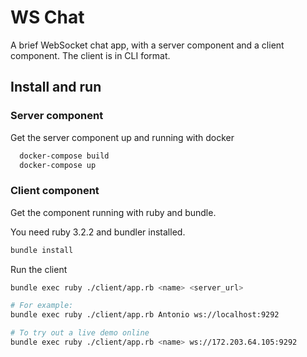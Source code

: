# WS Chat

A brief WebSocket chat app, with a server component and a client component. The client is in CLI format.

## Install and run

### Server component

Get the server component up and running with docker

```bash
  docker-compose build
  docker-compose up
```

### Client component

Get the component running with ruby and bundle.

You need ruby 3.2.2 and bundler installed.

```bash
bundle install
```

Run the client

```bash
bundle exec ruby ./client/app.rb <name> <server_url>

# For example:
bundle exec ruby ./client/app.rb Antonio ws://localhost:9292

# To try out a live demo online
bundle exec ruby ./client/app.rb <name> ws://172.203.64.105:9292
```
